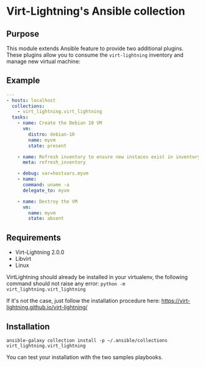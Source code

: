 # Virt-Lightning's Ansible collection

## Purpose

This module extends Ansible feature to provide two additional plugins. These
plugins allow you to consume the `virt-lightning` inventory and manage new
virtual machine:

## Example

```yaml
---
- hosts: localhost
  collections:
    - virt_lightning.virt_lightning
  tasks:
    - name: Create the Debian 10 VM
      vm:
        distro: debian-10
        name: myvm
        state: present

    - name: Refresh inventory to ensure new instaces exist in inventory
      meta: refresh_inventory

    - debug: var=hostvars.myvm
    - name:
      command: uname -a
      delegate_to: myvm

    - name: Destroy the VM
      vm:
        name: myvm
        state: absent
```

## Requirements

- Virt-Lightning 2.0.0
- Libvirt
- Linux

VirtLightning should already be installed in your virtualenv, the following command
should not raise any error: `python -m virt_lightning.virt_lightning`

If it's not the case, just follow the installation procedure here: https://virt-lightning.github.io/virt-lightning/

## Installation

```shell
ansible-galaxy collection install -p ~/.ansible/collections virt_lightning.virt_lightning
```

You can test your installation with the two samples playbooks.
